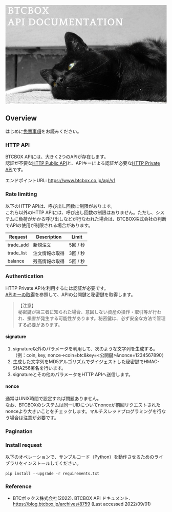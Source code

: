 ![BTCBOX API DOCUMENTATION](doc/img/readme01.png)

## Overview

はじめに[免責事項](doc/disclaimer.md)をお読みください。

### HTTP API

BTCBOX APIには、大きく2つのAPIが存在します。  
認証が不要な[HTTP Public API](doc/public.md)と、APIキーによる認証が必要な[HTTP Private API](doc/private.md)です。  

エンドポイントURL: https://www.btcbox.co.jp/api/v1

### Rate limiting

以下のHTTP APIは、呼び出し回数に制限があります。  
これら以外のHTTP APIには、呼び出し回数の制限はありません。ただし、システムに負荷がかかる呼び出しなどが行なわれた場合は、BTCBOX株式会社の判断でAPIの使用が制限される場合があります。  

| Request    | Description | Limit  |
|------------|-------------|--------|
| trade_add  | 新規注文        | 5回 / 秒 |
| trade_list | 注文情報の取得     | 3回 / 秒 |
| balance    | 残高情報の取得     | 5回 / 秒 |

### Authentication

HTTP Private APIを利用するには認証が必要です。  
[APIキーの取得](https://support.btcbox.co.jp/hc/ja/articles/360001889534-APIキー取得の手順)を参照して、APIの公開鍵と秘密鍵を取得します。  

> 【注意】  
> 秘密鍵が第三者に知られた場合、意図しない資産の操作・取引等が行われ、損害が発生する可能性があります。秘密鍵は、必ず安全な方法で管理する必要があります。  

#### signature

1. signature以外のパラメータを利用して、次のような文字列を生成する。（例：coin, key, nonce→coin=btc&key=<公開鍵>&nonce=1234567890）
2. 生成した文字列をMD5アルゴリズムでダイジェストした秘密鍵でHMAC-SHA256署名を行います。
3. signatureとその他のパラメータをHTTP APIへ送信します。

#### nonce

通常はUNIX時間で設定すれば問題ありません。  
なお、BTCBOXのシステムは同一UIDについてnonceが前回リクエストされたnonceより大きいことをチェックします。マルチスレッドプログラミングを行なう場合は注意が必要です。  

### Pagination

### Install request

以下のオペレーションで、サンプルコード（Python）を動作させるためのライブラリをインストールしてください。  

```shell
pip install --upgrade -r requirements.txt
```

### Reference

* BTCボックス株式会社(2022). BTCBOX API ドキュメント. https://blog.btcbox.jp/archives/8759 (Last accessed 2022/09/01)
